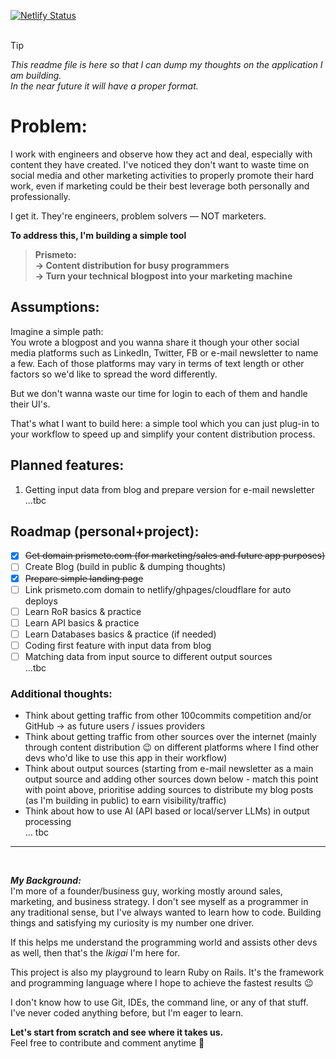 [![Netlify Status](https://api.netlify.com/api/v1/badges/9e6090d7-7557-46c6-8c89-7240c3511e75/deploy-status)](https://app.netlify.com/sites/prismeto/deploys)<br><br>

> [!TIP]
> *This readme file is here so that I can dump my thoughts on the application I am building. <br>In the near future it will have a proper format.*



# Problem:
I work with engineers and observe how they act and deal, especially with content they have created. 
I've noticed they don't want to waste time on social media and other marketing activities to properly promote their hard work, 
even if marketing could be their best leverage both personally and professionally.

I get it. They're engineers, problem solvers — NOT marketers.

**To address this, I'm building a simple tool**

> **Prismeto: <br>→ Content distribution for busy programmers <br>→ Turn your technical blogpost into your marketing machine**



## Assumptions:
Imagine a simple path: <br>
You wrote a blogpost and you wanna share it though your other social media platforms such as LinkedIn, Twitter, FB or e-mail newsletter to name a few. 
Each of those platforms may vary in terms of text length or other factors so we'd like to spread the word differently.

But we don't wanna waste our time for login to each of them and handle their UI's.

That's what I want to build here: a simple tool which you can just plug-in to your workflow to speed up and simplify your content distribution process.


## Planned features:
1. Getting input data from blog and prepare version for e-mail newsletter <br> 
...tbc

## Roadmap (personal+project):
- [x] ~~Get domain prismeto.com (for marketing/sales and future app purposes)~~
- [ ] Create Blog (build in public & dumping thoughts)
- [x] ~~Prepare simple landing page~~
- [ ] Link prismeto.com domain to netlify/ghpages/cloudflare for auto deploys
- [ ] Learn RoR basics & practice
- [ ] Learn API basics & practice
- [ ] Learn Databases basics & practice (if needed)
- [ ] Coding first feature with input data from blog
- [ ] Matching data from input source to different output sources <br>
...tbc 

### Additional thoughts:
- Think about getting traffic from other 100commits competition and/or GitHub -> as future users / issues providers 
- Think about getting traffic from other sources over the internet (mainly through content distribution 😉 on different platforms where I find other devs who'd like to use this app in their workflow)
- Think about output sources (starting from e-mail newsletter as a main output source and adding other sources down below - match this point with point above, prioritise adding sources to distribute my blog posts (as I'm building in public) to earn visibility/traffic)
- Think about how to use AI (API based or local/server LLMs) in output processing <br>
... tbc

---
<br>

***My Background:***<br>
I'm more of a founder/business guy, working mostly around sales, marketing, and business strategy. 
I don't see myself as a programmer in any traditional sense, but I've always wanted to learn how to code. 
Building things and satisfying my curiosity is my number one driver.

If this helps me understand the programming world and assists other devs as well, then that's the *Ikigai* I'm here for.

This project is also my playground to learn Ruby on Rails. 
It's the framework and programming language where I hope to achieve the fastest results 😉

I don't know how to use Git, IDEs, the command line, or any of that stuff. 
I've never coded anything before, but I'm eager to learn.


**Let's start from scratch and see where it takes us.** <br>
Feel free to contribute and comment anytime 🤝


